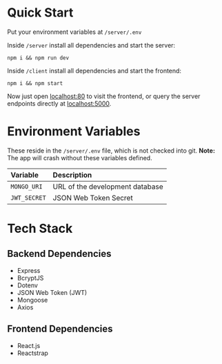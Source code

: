# Quick Start

Put your environment variables at `/server/.env`

Inside `/server` install all dependencies and start the server:

```
npm i && npm run dev
```

Inside `/client` install all dependencies and start the frontend:

```
npm i && npm start
```

Now just open [localhost:80](http://localhost:80) to visit the frontend, or query the server endpoints directly at [localhost:5000](http://localhost:5000).

# Environment Variables

These reside in the `/server/.env` file, which is not checked into git. **Note:** The app will crash without these variables defined.

| Variable     | Description                     |
| :----------- | :------------------------------ |
| `MONGO_URI`  | URL of the development database |
| `JWT_SECRET` | JSON Web Token Secret           |

# Tech Stack

## Backend Dependencies

- Express
- BcryptJS
- Dotenv
- JSON Web Token (JWT)
- Mongoose
- Axios

## Frontend Dependencies

- React.js
- Reactstrap
